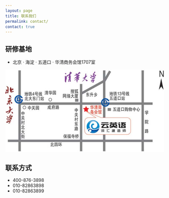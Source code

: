 ```yaml
---
layout: page
title: 联系我们
permalink: contact/
contact: true
---
```


## 研修基地
- 北京 &middot; 海淀 &middot; 五道口 &middot; 华清商务会馆1707室

![Map](/images/contact/map.jpg)

## 联系方式
- 400-876-3898
- 010-82863898
- 010-82863899
